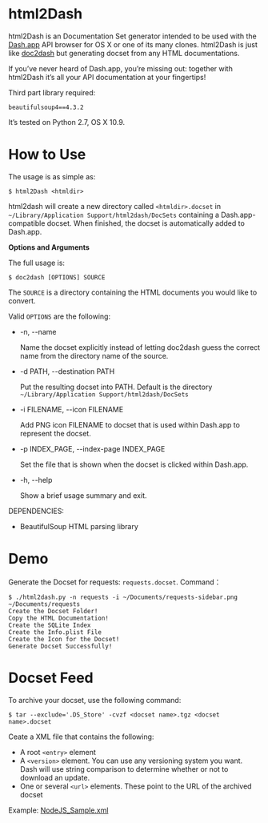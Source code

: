 # html2Dash

html2Dash is an Documentation Set generator intended to be used with the [Dash.app](http://kapeli.com/dash/) API browser for OS X or one of its many clones. html2Dash is just like [doc2dash](https://github.com/hynek/doc2dash) but generating docset from any HTML documentations.

If you’ve never heard of Dash.app, you’re missing out: together with html2Dash it’s all your API documentation at your fingertips!

Third part library required:
   
    beautifulsoup4==4.3.2

It’s tested on Python 2.7, OS X 10.9.

# How to Use

The usage is as simple as:

	$ html2Dash <htmldir>

html2dash will create a new directory called `<htmldir>.docset` in `~/Library/Application Support/html2dash/DocSets` containing a Dash.app-compatible docset. When finished, the docset is automatically added to Dash.app.

**Options and Arguments**

The full usage is:

	$ doc2dash [OPTIONS] SOURCE  

The `SOURCE` is a directory containing the HTML documents you would like to convert.

Valid `OPTIONS` are the following:

* -n, --name  

	Name the docset explicitly instead of letting doc2dash guess the correct name from the directory name of the source.

* -d PATH, --destination PATH  

	Put the resulting docset into PATH. Default is the directory `~/Library/Application Support/html2dash/DocSets` 

* -i FILENAME, --icon FILENAME

	Add PNG icon FILENAME to docset that is used within Dash.app to represent the docset.
	
* -p INDEX_PAGE, --index-page INDEX_PAGE
	
	Set the file that is shown when the docset is clicked within Dash.app.
	
* -h, --help

	Show a brief usage summary and exit.

DEPENDENCIES:  
	
* BeautifulSoup HTML parsing library

# Demo

Generate the Docset for requests: `requests.docset`. Command：

    $ ./html2dash.py -n requests -i ~/Documents/requests-sidebar.png ~/Documents/requests  
    Create the Docset Folder!  
    Copy the HTML Documentation!  
    Create the SQLite Index    
    Create the Info.plist File  
    Create the Icon for the Docset!  
    Generate Docset Successfully!  

# Docset Feed

To archive your docset, use the following command:

    $ tar --exclude='.DS_Store' -cvzf <docset name>.tgz <docset name>.docset

Ceate a XML file that contains the following:

- A root `<entry>` element
- A `<version>` element. You can use any versioning system you want. Dash will use string comparison to determine whether or not to download an update.
- One or several `<url>` elements. These point to the URL of the archived docset

Example: [NodeJS_Sample.xml](https://kapeli.com/resources/NodeJS_Sample.xml)
